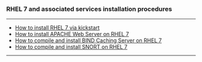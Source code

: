 ### RHEL 7 and associated services installation procedures
- - - -
- [How to install RHEL 7 via kickstart](https://github.com/nomorespice/rhel7-howto/wiki/How-to-install-RHEL-7-via-kickstart)
- [How to install APACHE Web Server on RHEL 7](https://github.com/nomorespice/rhel7-howto/wiki/How-to-install-APACHE-Web-Server-on-RHEL-7)
- [How to compile and install BIND Caching Server on RHEL 7](https://github.com/nomorespice/rhel7-howto/wiki/How-to-compile-and-install-BIND-Caching-Server-on-RHEL-7)
- [How to compile and install SNORT on RHEL 7](https://github.com/nomorespice/rhel7-howto/wiki/How-to-compile-and-install-SNORT-on-RHEL-7)
- - - -
